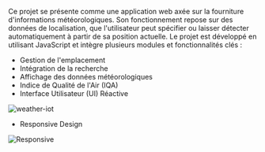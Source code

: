 Ce projet se présente comme une application web axée sur la fourniture d'informations météorologiques. Son fonctionnement repose sur des données de localisation, que l'utilisateur peut spécifier ou laisser détecter automatiquement à partir de sa position actuelle. Le projet est développé en utilisant JavaScript et intègre plusieurs modules et fonctionnalités clés :
- Gestion de l'emplacement
- Intégration de la recherche
- Affichage des données météorologiques
- Indice de Qualité de l'Air (IQA)
- Interface Utilisateur (UI) Réactive
  
![weather-iot](https://github.com/dylanmdo/WeatherApp/assets/83838424/b49afe2a-1c58-45d4-88bf-91bcc08884c2)

- Responsive Design

![Responsive](https://github.com/dylanmdo/WeatherApp/assets/83838424/10c90d23-773b-47db-9ed0-ab9e1d060687)

